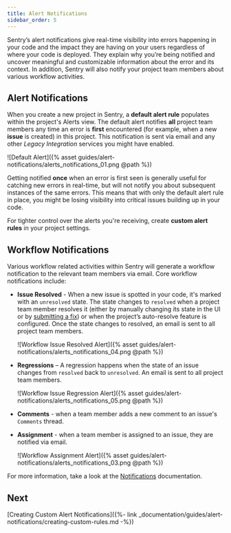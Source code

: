 ```yaml
---
title: Alert Notifications
sidebar_order: 5
---
```


Sentry’s alert notifications give real-time visibility into errors happening in your code and the impact they are having on your users regardless of where your code is deployed. They explain why you’re being notified and uncover meaningful and customizable information about the error and its context. In addition, Sentry will also notify your project team members about various workflow activities.

## **Alert Notifications**

When you create a new project in Sentry, a **default alert rule** populates within the project's Alerts view. The default alert notifies **all** project team members any time an error is **first** encountered (for example, when a new **issue** is created) in this project. This notification is sent via email and any other _Legacy Integration_ services you might have enabled.

![Default Alert]({% asset guides/alert-notifications/alerts_notifications_01.png @path %})

Getting notified **once** when an error is first seen is generally useful for catching new errors in real-time, but will not notify you about subsequent instances of the same errors. This means that with only the default alert rule in place, you might be losing visibility into critical issues building up in your code.

For tighter control over the alerts you're receiving, create **custom alert rules** in your project settings.

## **Workflow Notifications**

Various workflow related activities within Sentry will generate a workflow notification to the relevant team members via email. Core workflow notifications include:

- **Issue Resolved** - When a new issue is spotted in your code, it's marked with an `unresolved` state. The state changes to `resolved` when a project team member resolves it (either by manually changing its state in the UI or by [submitting a fix](https://docs.sentry.io/workflow/releases/?platform=browser#after-associating-commits)) or when the project’s auto-resolve feature is configured. Once the state changes to resolved, an email is sent to all project team members.

    ![Workflow Issue Resolved Alert]({% asset guides/alert-notifications/alerts_notifications_04.png @path %})

- **Regressions** –  A regression happens when the state of an issue changes from `resolved` back to `unresolved`. An email is sent to all project team members.

    ![Workflow Issue Regression Alert]({% asset guides/alert-notifications/alerts_notifications_05.png @path %})

- **Comments** - when a team member adds a new comment to an issue's `Comments` thread.

- **Assignment** - when a team member is assigned to an issue, they are notified via email.

    ![Workflow Assignment Alert]({% asset guides/alert-notifications/alerts_notifications_03.png @path %})

For more information, take a look at the [Notifications](https://docs.sentry.io/workflow/notifications/) documentation.

## Next

[Creating Custom Alert Notifications]({%- link _documentation/guides/alert-notifications/creating-custom-rules.md -%})
